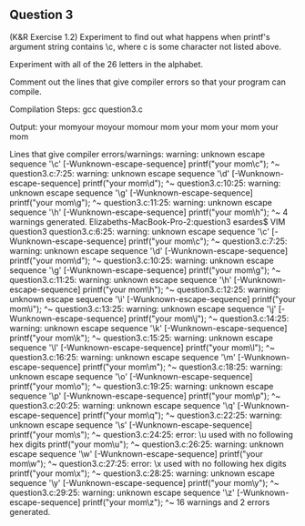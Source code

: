 ## Question 3

(K&R Exercise 1.2) Experiment to find out what happens when printf's argument string contains \c, where c is some character not listed above. 

Experiment with all of the 26 letters in the alphabet.  

Comment out the lines that give compiler errors so that your program can compile.

Compilation Steps:  gcc question3.c

Output:
your momyour moyour momour mom
                              your mom
your mom	your mom


Lines that give compiler errors/warnings: 
warning: unknown escape sequence '\c'
      [-Wunknown-escape-sequence]
        printf("your mom\c");
                        ^~
question3.c:7:25: warning: unknown escape sequence '\d'
      [-Wunknown-escape-sequence]
        printf("your mom\d");
                        ^~
question3.c:10:25: warning: unknown escape sequence '\g'
      [-Wunknown-escape-sequence]
        printf("your mom\g");
                        ^~
question3.c:11:25: warning: unknown escape sequence '\h'
      [-Wunknown-escape-sequence]
        printf("your mom\h");
                        ^~
4 warnings generated.
Elizabeths-MacBook-Pro-2:question3 esardes$ VIM question3
question3.c:6:25: warning: unknown escape sequence '\c'
      [-Wunknown-escape-sequence]
        printf("your mom\c");
                        ^~
question3.c:7:25: warning: unknown escape sequence '\d'
      [-Wunknown-escape-sequence]
        printf("your mom\d");
                        ^~
question3.c:10:25: warning: unknown escape sequence '\g'
      [-Wunknown-escape-sequence]
        printf("your mom\g");
                        ^~
question3.c:11:25: warning: unknown escape sequence '\h'
      [-Wunknown-escape-sequence]
        printf("your mom\h");
                        ^~
question3.c:12:25: warning: unknown escape sequence '\i'
      [-Wunknown-escape-sequence]
        printf("your mom\i");
                        ^~
question3.c:13:25: warning: unknown escape sequence '\j'
      [-Wunknown-escape-sequence]
        printf("your mom\j");
                        ^~
question3.c:14:25: warning: unknown escape sequence '\k'
      [-Wunknown-escape-sequence]
        printf("your mom\k");
                        ^~
question3.c:15:25: warning: unknown escape sequence '\l'
      [-Wunknown-escape-sequence]
        printf("your mom\l");
                        ^~
question3.c:16:25: warning: unknown escape sequence '\m'
      [-Wunknown-escape-sequence]
        printf("your mom\m");
                        ^~
question3.c:18:25: warning: unknown escape sequence '\o'
      [-Wunknown-escape-sequence]
        printf("your mom\o");
                        ^~
question3.c:19:25: warning: unknown escape sequence '\p'
      [-Wunknown-escape-sequence]
        printf("your mom\p");
                        ^~
question3.c:20:25: warning: unknown escape sequence '\q'
      [-Wunknown-escape-sequence]
        printf("your mom\q");
                        ^~
question3.c:22:25: warning: unknown escape sequence '\s'
      [-Wunknown-escape-sequence]
        printf("your mom\s");
                        ^~
question3.c:24:25: error: \u used with no following hex digits
        printf("your mom\u");
                        ^~
question3.c:26:25: warning: unknown escape sequence '\w'
      [-Wunknown-escape-sequence]
        printf("your mom\w");
                        ^~
question3.c:27:25: error: \x used with no following hex digits
        printf("your mom\x");
                        ^~
question3.c:28:25: warning: unknown escape sequence '\y'
      [-Wunknown-escape-sequence]
        printf("your mom\y");
                        ^~
question3.c:29:25: warning: unknown escape sequence '\z'
      [-Wunknown-escape-sequence]
        printf("your mom\z");
                        ^~
16 warnings and 2 errors generated.

